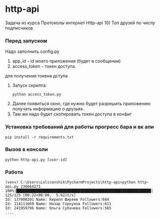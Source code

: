 # http-api

Задача из курса Протоколы интернет Http-api 
10) Топ друзей по числу подписчиков 

### Перед запуском 
Надо заполнить config.py
1) app_id - id моего приложения (будет в сообщении)
2) access_token - токен доступа.

для получения токена дступа 
 1) Запуск скрипта:
      ```
      python access_token.py
      ```
 2) Далее появиться окно, где нужно будет разрешить приложению получать информацию о друзьях.
 3) Там же надо будет скопировать токен доступа в конфиг

### Установка требований для работы прогресс бара и вк апи
```
pip install -r requirements.txt
```

### Вызов в консоли
```
python http-api.py [user-id]
```

### Работа
```
(venv) C:\Users\Loliconshik\PycharmProjects\http-api>python http-api.py 236664271
100%|█████████████████████████████████████████████████████████████| 125/125 [00:22<00:00,  5.62it/s]
Id: 137000201 Name: Кирилл Ширяев Followers:684
Id: 114111669 Name: Назар Горкунов Followers:611
Id: 241959796 Name: Ольга Субачева Followers:565
....
```


